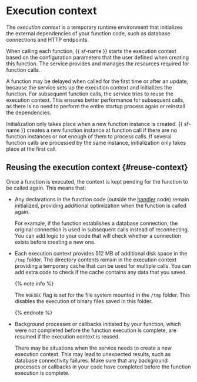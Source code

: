 # Execution context

The _execution context_ is a temporary runtime environment that initializes the external dependencies of your function code, such as database connections and HTTP endpoints.

When calling each function, {{ sf-name }} starts the execution context based on the configuration parameters that the user defined when creating this function. The service provides and manages the resources required for function calls.

A function may be delayed when called for the first time or after an update, because the service sets up the execution context and initializes the function. For subsequent function calls, the service tries to reuse the execution context. This ensures better performance for subsequent calls, as there is no need to perform the entire startup process again or reinstall the dependencies.

Initialization only takes place when a new function instance is created. {{ sf-name }} creates a new function instance at function call if there are no function instances or not enough of them to process calls. If several function calls are processed by the same instance, initialization only takes place at the first call.

## Reusing the execution context {#reuse-context}

Once a function is executed, the context is kept pending for the function to be called again. This means that:

* Any declarations in the function code (outside the [handler](../function.md#model-desc) code) remain initialized, providing additional optimization when the function is called again.

    For example, if the function establishes a database connection, the original connection is used in subsequent calls instead of reconnecting. You can add logic to your code that will check whether a connection exists before creating a new one.

* Each execution context provides 512 MB of additional disk space in the `/tmp` folder. The directory contents remain in the execution context providing a temporary cache that can be used for multiple calls. You can add extra code to check if the cache contains any data that you saved.

    {% note info %}

    The `NOEXEC` flag is set for the file system mounted in the `/tmp` folder. This disables the execution of binary files saved in this folder.

    {% endnote %}

* Background processes or callbacks initiated by your function, which were not completed before the function execution is complete, are resumed if the execution context is reused.

   There may be situations when the service needs to create a new execution context. This may lead to unexpected results, such as database connectivity failures. Make sure that any background processes or callbacks in your code have completed before the function execution is complete.
